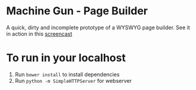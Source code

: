 # Machine Gun - Page Builder
A quick, dirty and incomplete prototype of a WYSWYG page builder. See it in action in this [screencast](https://www.screenr.com/70wH)

# To run in your localhost
1. Run `bower install` to install dependencies
2. Run `python -m SimpleHTTPServer` for webserver